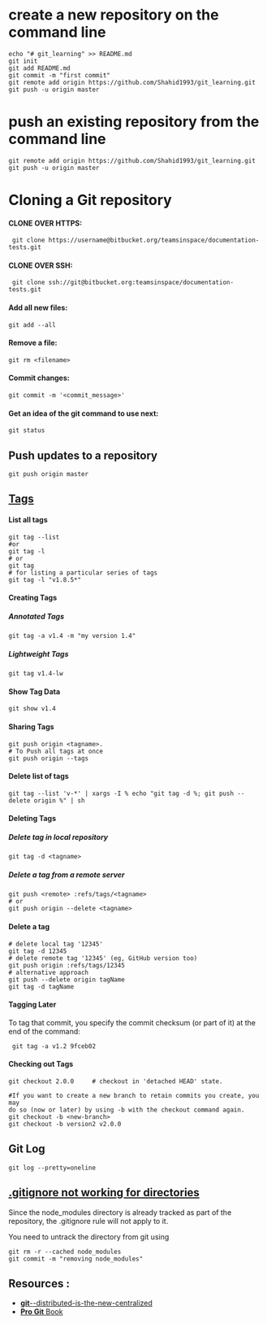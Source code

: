 # create a new repository on the command line
```shell
echo "# git_learning" >> README.md  
git init  
git add README.md  
git commit -m "first commit"  
git remote add origin https://github.com/Shahid1993/git_learning.git
git push -u origin master
```
# push an existing repository from the command line
```shell
git remote add origin https://github.com/Shahid1993/git_learning.git
git push -u origin master
```

# Cloning a Git repository
#### CLONE OVER HTTPS:
```shell
 git clone https://username@bitbucket.org/teamsinspace/documentation-tests.git
```
#### CLONE OVER SSH:
```shell
 git clone ssh://git@bitbucket.org:teamsinspace/documentation-tests.git
```
#### Add all new files:
```shell
git add --all
```

#### Remove a file:
```shell
git rm <filename>
```

#### Commit changes:
```shell
git commit -m '<commit_message>'
```

#### Get an idea of the git command to use next:
```shell
git status
```

## Push updates to a repository
```shell
git push origin master
```

## [Tags](https://git-scm.com/book/en/v2/Git-Basics-Tagging)

#### List all tags
```shell
git tag --list
#or
git tag -l
# or
git tag
# for listing a particular series of tags
git tag -l "v1.8.5*"
```

#### Creating Tags
##### Annotated Tags
```shell
git tag -a v1.4 -m "my version 1.4"
```
##### Lightweight Tags
```shell
git tag v1.4-lw
```


#### Show Tag Data
```shell
git show v1.4
```

#### Sharing Tags
```shell
git push origin <tagname>.
# To Push all tags at once
git push origin --tags
```


#### Delete list of tags
```shell
git tag --list 'v-*' | xargs -I % echo "git tag -d %; git push --delete origin %" | sh
```
#### Deleting Tags
##### Delete tag in local repository
```shell
git tag -d <tagname>
```

##### Delete a tag from a remote server
```shell
git push <remote> :refs/tags/<tagname>
# or 
git push origin --delete <tagname>
```
 
#### Delete a tag
```shell
# delete local tag '12345'
git tag -d 12345
# delete remote tag '12345' (eg, GitHub version too)
git push origin :refs/tags/12345
# alternative approach
git push --delete origin tagName
git tag -d tagName
```

#### Tagging Later
To tag that commit, you specify the commit checksum (or part of it) at the end of the command:
```shell
 git tag -a v1.2 9fceb02
 ```

#### Checking out Tags
```shell 
git checkout 2.0.0     # checkout in 'detached HEAD' state.

#If you want to create a new branch to retain commits you create, you may
do so (now or later) by using -b with the checkout command again.
git checkout -b <new-branch>
git checkout -b version2 v2.0.0
```

## Git Log
```shell
git log --pretty=oneline
```

## [.gitignore not working for directories](https://stackoverflow.com/questions/22924633/gitignore-is-not-ignoring-directories)
  Since the node_modules directory is already tracked as part of the repository, the .gitignore rule will not apply to it.

  You need to untrack the directory from git using
  ```shell
  git rm -r --cached node_modules
  git commit -m "removing node_modules"
  ```
  



## Resources :
- [__git__--distributed-is-the-new-centralized](https://git-scm.com/doc)
- [__Pro Git__ Book](https://git-scm.com/book/en/v2)



